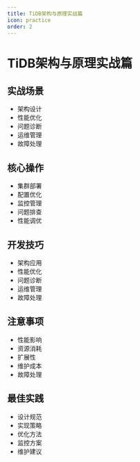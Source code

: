 ```yaml
---
title: TiDB架构与原理实战篇
icon: practice
order: 2
---
```


# TiDB架构与原理实战篇

## 实战场景
- 架构设计
- 性能优化
- 问题诊断
- 运维管理
- 故障处理

## 核心操作
- 集群部署
- 配置优化
- 监控管理
- 问题排查
- 性能调优

## 开发技巧
- 架构应用
- 性能优化
- 问题诊断
- 运维管理
- 故障处理

## 注意事项
- 性能影响
- 资源消耗
- 扩展性
- 维护成本
- 故障处理

## 最佳实践
- 设计规范
- 实现策略
- 优化方法
- 监控方案
- 维护建议
